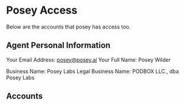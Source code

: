 # Posey Access
Below are the accounts that posey has access too.


## Agent Personal Information
Your Email Address: posey@posey.ai
Your Full Name: Posey Wilder

Business Name: Posey Labs
Legal Business Name: PODBOX LLC., dba Posey Labs

## Accounts
